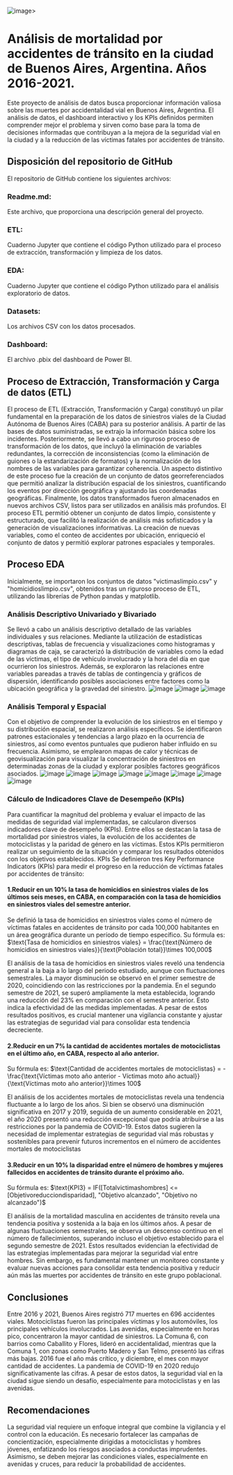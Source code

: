 ![image](https://github.com/user-attachments/assets/d57a1692-5b76-42d7-819b-abd9b05c247d)>


# Análisis de mortalidad por accidentes de tránsito en la ciudad de Buenos Aires, Argentina. Años 2016-2021.
Este proyecto de análisis de datos busca proporcionar información valiosa sobre las muertes por accidentalidad vial en Buenos Aires, Argentina. El análisis de datos, el dashboard interactivo y los KPIs definidos permiten comprender mejor el problema y sirven como base para la toma de decisiones informadas que contribuyan a la mejora de la seguridad vial en la ciudad y a la reducción de las víctimas fatales por accidentes de tránsito.

## Disposición del repositorio de GitHub
El repositorio de GitHub contiene los siguientes archivos:
### Readme.md: 
Este archivo, que proporciona una descripción general del proyecto.
### ETL:
Cuaderno Jupyter que contiene el código Python utilizado para el proceso de extracción, transformación y limpieza de los datos.
### EDA:
Cuaderno Jupyter que contiene el código Python utilizado para el análisis exploratorio de datos.
### Datasets: 
Los archivos CSV con los datos procesados.
### Dashboard: 
El archivo .pbix del dashboard de Power BI.

## Proceso de Extracción, Transformación y Carga de datos (ETL)
El proceso de ETL (Extracción, Transformación y Carga) constituyó un pilar fundamental en la preparación de los datos de siniestros viales de la Ciudad Autónoma de Buenos Aires (CABA) para su posterior análisis. A partir de las bases de datos suministradas, se extrajo la información básica sobre los incidentes. Posteriormente, se llevó a cabo un riguroso proceso de transformación de los datos, que incluyó la eliminación de variables redundantes, la corrección de inconsistencias (como la eliminación de guiones o la estandarización de formatos) y la normalización de los nombres de las variables para garantizar coherencia. Un aspecto distintivo de este proceso fue la creación de un conjunto de datos georreferenciados que permitió analizar la distribución espacial de los siniestros, cuantificando los eventos por dirección geográfica y ajustando las coordenadas geográficas. Finalmente, los datos transformados fueron almacenados en nuevos archivos CSV, listos para ser utilizados en análisis más profundos.
El proceso ETL permitió obtener un conjunto de datos limpio, consistente y estructurado, que facilitó la realización de análisis más sofisticados y la generación de visualizaciones informativas. La creación de nuevas variables, como el conteo de accidentes por ubicación, enriqueció el conjunto de datos y permitió explorar patrones espaciales y temporales.

## Proceso EDA
Inicialmente, se importaron los conjuntos de datos "victimaslimpio.csv" y "homicidioslimpio.csv", obtenidos tras un riguroso proceso de ETL, utilizando las librerías de Python pandas y matplotlib.
### Análisis Descriptivo Univariado y Bivariado
Se llevó a cabo un análisis descriptivo detallado de las variables individuales y sus relaciones. Mediante la utilización de estadísticas descriptivas, tablas de frecuencia y visualizaciones como histogramas y diagramas de caja, se caracterizó la distribución de variables como la edad de las víctimas, el tipo de vehículo involucrado y la hora del día en que ocurrieron los siniestros. Además, se exploraron las relaciones entre variables pareadas a través de tablas de contingencia y gráficos de dispersión, identificando posibles asociaciones entre factores como la ubicación geográfica y la gravedad del siniestro.
![image](https://github.com/user-attachments/assets/fdf55899-7000-4ce9-9580-d425c32f7cb6)
![image](https://github.com/user-attachments/assets/aed2222b-bca0-4ce6-a83d-853fe7c123e0)
![image](https://github.com/user-attachments/assets/34ae5a4b-3598-48ae-87a8-675517bd7b93)
### Análisis Temporal y Espacial
Con el objetivo de comprender la evolución de los siniestros en el tiempo y su distribución espacial, se realizaron análisis específicos. Se identificaron patrones estacionales y tendencias a largo plazo en la ocurrencia de siniestros, así como eventos puntuales que pudieron haber influido en su frecuencia. Asimismo, se emplearon mapas de calor y técnicas de geovisualización para visualizar la concentración de siniestros en determinadas zonas de la ciudad y explorar posibles factores geográficos asociados.
![image](https://github.com/user-attachments/assets/4ecb8352-7788-4758-9c22-19f1e4f0cee4)
![image](https://github.com/user-attachments/assets/c349c1bc-f52b-4a3c-8c4e-2e9e3df09ac6)
![image](https://github.com/user-attachments/assets/f3fb5581-d913-45da-84a5-d667ab06771b)
![image](https://github.com/user-attachments/assets/6f77678e-2d21-42ec-9f80-cd0a0de82511)
![image](https://github.com/user-attachments/assets/aecf9a82-58b0-4e13-b419-3fccdb6b202a)
![image](https://github.com/user-attachments/assets/1d049348-9aac-4f70-a770-53bf7d1a2961)
![image](https://github.com/user-attachments/assets/53ee90e7-459d-40a4-b876-65defd76f9a4)
![image](https://github.com/user-attachments/assets/91d94721-dd2d-46d6-bba3-a310ea46e56b)
### Cálculo de Indicadores Clave de Desempeño (KPIs)
Para cuantificar la magnitud del problema y evaluar el impacto de las medidas de seguridad vial implementadas, se calcularon diversos indicadores clave de desempeño (KPIs). Entre ellos se destacan la tasa de mortalidad por siniestros viales, la evolución de los accidentes de motociclistas y la paridad de género en las víctimas. Estos KPIs permitieron realizar un seguimiento de la situación y comparar los resultados obtenidos con los objetivos establecidos.
KPIs
Se definieron tres Key Performance Indicators (KPIs) para medir el progreso en la reducción de víctimas fatales por accidentes de tránsito:
#### 1.Reducir en un 10% la tasa de homicidios en siniestros viales de los últimos seis meses, en CABA, en comparación con la tasa de homicidios en siniestros viales del semestre anterior.
Se definió la tasa de homicidios en siniestros viales como el número de víctimas fatales en accidentes de tránsito por cada 100,000 habitantes en un área geográfica durante un período de tiempo específico. Su fórmula es:
 $\text{Tasa de homicidios en siniestros viales} = \frac{\text{Número de homicidios en siniestros viales}}{\text{Población total}}\times 100,000$
 
El análisis de la tasa de homicidios en siniestros viales reveló una tendencia general a la baja a lo largo del periodo estudiado, aunque con fluctuaciones semestrales. La mayor disminución se observó en el primer semestre de 2020, coincidiendo con las restricciones por la pandemia. En el segundo semestre de 2021, se superó ampliamente la meta establecida, logrando una reducción del 23% en comparación con el semestre anterior. Esto indica la efectividad de las medidas implementadas. A pesar de estos resultados positivos, es crucial mantener una vigilancia constante y ajustar las estrategias de seguridad vial para consolidar esta tendencia decreciente.
#### 2.Reducir en un 7% la cantidad de accidentes mortales de motociclistas en el último año, en CABA, respecto al año anterior.
Su fórmula es: 
 $\text{Cantidad de accidentes mortales de motociclistas} = -\frac{\text{Víctimas moto año anterior - Víctimas moto año actual}}{\text{Víctimas moto año anterior}}\times 100$

El análisis de los accidentes mortales de motociclistas revela una tendencia fluctuante a lo largo de los años. Si bien se observó una disminución significativa en 2017 y 2019, seguida de un aumento considerable en 2021, el año 2020 presentó una reducción excepcional que podría atribuirse a las restricciones por la pandemia de COVID-19. Estos datos sugieren la necesidad de implementar estrategias de seguridad vial más robustas y sostenibles para prevenir futuros incrementos en el número de accidentes mortales de motociclistas
#### 3.Reducir en un 10% la disparidad entre el número de hombres y mujeres fallecidos en accidentes de tránsito durante el próximo año.
 Su fórmula es: 
 $\text{KPI3} = IF([Totalvictimashombres] <= [Objetivoreducciondisparidad], "Objetivo alcanzado", "Objetivo no alcanzado")$
 
El análisis de la mortalidad masculina en accidentes de tránsito revela una tendencia positiva y sostenida a la baja en los últimos años. A pesar de algunas fluctuaciones semestrales, se observa un descenso continuo en el número de fallecimientos, superando incluso el objetivo establecido para el segundo semestre de 2021. Estos resultados evidencian la efectividad de las estrategias implementadas para mejorar la seguridad vial entre hombres. Sin embargo, es fundamental mantener un monitoreo constante y evaluar nuevas acciones para consolidar esta tendencia positiva y reducir aún más las muertes por accidentes de tránsito en este grupo poblacional.

## Conclusiones
Entre 2016 y 2021, Buenos Aires registró 717 muertes en 696 accidentes viales. Motociclistas fueron las principales víctimas y los automóviles, los principales vehículos involucrados. Las avenidas, especialmente en horas pico, concentraron la mayor cantidad de siniestros. La Comuna 6, con barrios como Caballito y Flores, lideró en accidentalidad, mientras que la Comuna 1, con zonas como Puerto Madero y San Telmo, presentó las cifras más bajas. 2016 fue el año más crítico, y diciembre, el mes con mayor cantidad de accidentes. La pandemia de COVID-19 en 2020 redujo significativamente las cifras. A pesar de estos datos, la seguridad vial en la ciudad sigue siendo un desafío, especialmente para motociclistas y en las avenidas.

## Recomendaciones
La seguridad vial requiere un enfoque integral que combine la vigilancia y el control con la educación. Es necesario fortalecer las campañas de concientización, especialmente dirigidas a motociclistas y hombres jóvenes, enfatizando los riesgos asociados a conductas imprudentes. Asimismo, se deben mejorar las condiciones viales, especialmente en avenidas y cruces, para reducir la probabilidad de accidentes.
